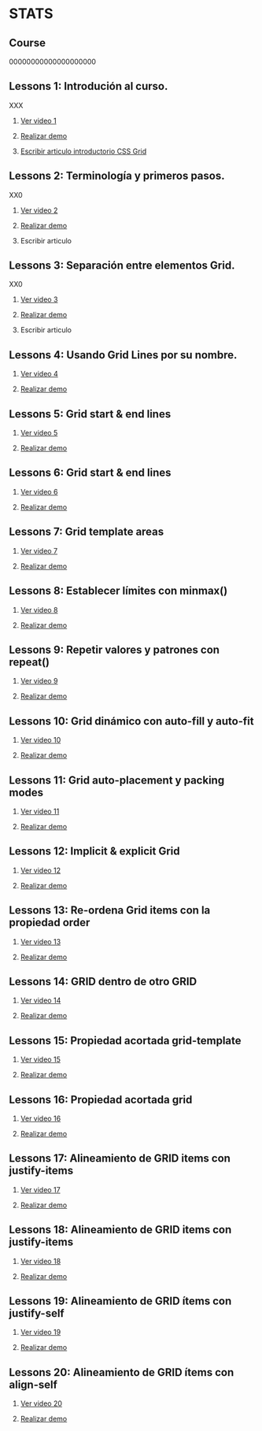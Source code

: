 # STATS

## Course

00000000000000000000

## Lessons 1: Introdución al curso.

  XXX

  1. [Ver video 1](https://www.youtube.com/watch?v=kqB7XD0d0gA&list=PLM-Y_YQmMEqBxmylkI5WJn9ouUxWlJNOW)

  2. [Realizar demo](./Lessons/Lesson_1/exercises)

  3. [Escribir articulo introductorio CSS Grid](https://medium.com/@trigoporres/qu%C3%A9-es-css-grid-22a82a71d68a)

## Lessons 2: Terminología y primeros pasos.

  XX0

  1. [Ver video 2](https://www.youtube.com/watch?v=b8YMo811L10&list=PLM-Y_YQmMEqBxmylkI5WJn9ouUxWlJNOW&index=2)

  2. [Realizar demo](./Lessons/Lesson_2/exercises)

  3. Escribir articulo

## Lessons 3: Separación entre elementos Grid.

  XX0

  1. [Ver video 3](https://www.youtube.com/watch?v=Gw92JWnSCek&index=3&list=PLM-Y_YQmMEqBxmylkI5WJn9ouUxWlJNOW)

  2. [Realizar demo](./Lessons/Lesson_3/exercises)

  3. Escribir articulo

## Lessons 4: Usando Grid Lines por su nombre.

  1. [Ver video 4](https://www.youtube.com/watch?v=r9lTeziVdWY&index=4&list=PLM-Y_YQmMEqBxmylkI5WJn9ouUxWlJNOW)

  2. [Realizar demo](./Lessons/Lesson_4/exercises)
  
## Lessons 5: Grid start & end lines

  1. [Ver video 5](https://www.youtube.com/watch?v=XtwSBPT139c&index=5&list=PLM-Y_YQmMEqBxmylkI5WJn9ouUxWlJNOW)

  2. [Realizar demo](./Lessons/Lesson_5/exercises)

## Lessons 6: Grid start & end lines

  1. [Ver video 6](https://www.youtube.com/watch?v=xpPWhQ3JcPg&index=6&list=PLM-Y_YQmMEqBxmylkI5WJn9ouUxWlJNOW)

  2. [Realizar demo](./Lessons/Lesson_6/exercises)

## Lessons 7: Grid template areas

  1. [Ver video 7](https://www.youtube.com/watch?v=KByjJafoTEw&list=PLM-Y_YQmMEqBxmylkI5WJn9ouUxWlJNOW&index=7)

  2. [Realizar demo](./Lessons/Lesson_7/exercises)

## Lessons 8: Establecer límites con minmax()

  1. [Ver video 8](https://www.youtube.com/watch?v=zCo0PDAVrTk&list=PLM-Y_YQmMEqBxmylkI5WJn9ouUxWlJNOW&index=8)

  2. [Realizar demo](./Lessons/Lesson_8/exercises)

## Lessons 9: Repetir valores y patrones con repeat()

  1. [Ver video 9](https://www.youtube.com/watch?v=x6NM9iXTPYk&index=9&list=PLM-Y_YQmMEqBxmylkI5WJn9ouUxWlJNOW)

  2. [Realizar demo](./Lessons/Lesson_9/exercises)

## Lessons 10: Grid dinámico con auto-fill y auto-fit

  1. [Ver video 10](https://www.youtube.com/watch?v=2z7J1fvelm4&list=PLM-Y_YQmMEqBxmylkI5WJn9ouUxWlJNOW&index=10)

  2. [Realizar demo](./Lessons/Lesson_10/exercises)

## Lessons 11: Grid auto-placement y packing modes

  1. [Ver video 11](https://www.youtube.com/watch?v=jZQy3ACrVms&index=11&list=PLM-Y_YQmMEqBxmylkI5WJn9ouUxWlJNOW)

  2. [Realizar demo](./Lessons/Lesson_11/exercises)

## Lessons 12: Implicit & explicit Grid

  1. [Ver video 12](https://www.youtube.com/watch?v=wVK3jZSTgIU&index=12&list=PLM-Y_YQmMEqBxmylkI5WJn9ouUxWlJNOW)

  2. [Realizar demo](./Lessons/Lesson_12/exercises)

## Lessons 13: Re-ordena Grid items con la propiedad order

  1. [Ver video 13](https://www.youtube.com/watch?v=_z2q7rJaiJQ&index=13&list=PLM-Y_YQmMEqBxmylkI5WJn9ouUxWlJNOW)

  2. [Realizar demo](./Lessons/Lesson_13/exercises)

## Lessons 14: GRID dentro de otro GRID

  1. [Ver video 14](https://www.youtube.com/watch?v=WulwY9v5Aw0&index=14&list=PLM-Y_YQmMEqBxmylkI5WJn9ouUxWlJNOW)

  2. [Realizar demo](./Lessons/Lesson_14/exercises)

## Lessons 15: Propiedad acortada grid-template

  1. [Ver video 15](https://www.youtube.com/watch?v=vPXTQ2Vjs9Y&index=15&list=PLM-Y_YQmMEqBxmylkI5WJn9ouUxWlJNOW)

  2. [Realizar demo](./Lessons/Lesson_15/exercises)

## Lessons 16: Propiedad acortada grid

  1. [Ver video 16](https://www.youtube.com/watch?v=v2exSEqlZCE&index=16&list=PLM-Y_YQmMEqBxmylkI5WJn9ouUxWlJNOW)

  2. [Realizar demo](./Lessons/Lesson_16/exercises)

## Lessons 17: Alineamiento de GRID items con justify-items

  1. [Ver video 17](https://www.youtube.com/watch?v=ns47Bdif3Lo&index=17&list=PLM-Y_YQmMEqBxmylkI5WJn9ouUxWlJNOW)

  2. [Realizar demo](./Lessons/Lesson_17/exercises)

## Lessons 18: Alineamiento de GRID items con justify-items

  1. [Ver video 18](https://www.youtube.com/watch?v=v-C7Di4boF4&index=18&list=PLM-Y_YQmMEqBxmylkI5WJn9ouUxWlJNOW)

  2. [Realizar demo](./Lessons/Lesson_18/exercises)

## Lessons 19: Alineamiento de GRID ítems con justify-self

  1. [Ver video 19](https://www.youtube.com/watch?v=2hFJf-ANZM0&list=PLM-Y_YQmMEqBxmylkI5WJn9ouUxWlJNOW&index=19)

  2. [Realizar demo](./Lessons/Lesson_19/exercises)

## Lessons 20: Alineamiento de GRID ítems con align-self

  1. [Ver video 20](https://www.youtube.com/watch?v=VIClnukitVQ&index=20&list=PLM-Y_YQmMEqBxmylkI5WJn9ouUxWlJNOW)

  2. [Realizar demo](./Lessons/Lesson_20/exercises)

